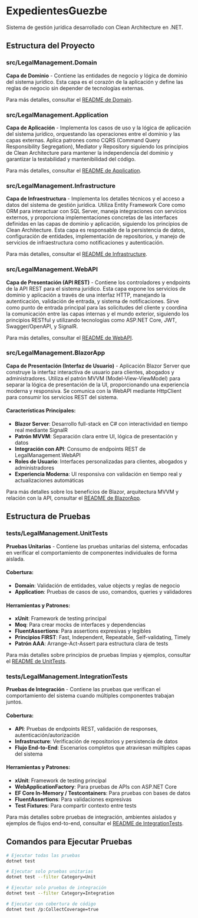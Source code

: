 # ExpedientesGuezbe

Sistema de gestión jurídica desarrollado con Clean Architecture en .NET.

## Estructura del Proyecto

### src/LegalManagement.Domain

**Capa de Dominio** - Contiene las entidades de negocio y lógica de dominio del sistema jurídico. Esta capa es el corazón de la aplicación y define las reglas de negocio sin depender de tecnologías externas.

Para más detalles, consultar el [README de Domain](./src/LegalManagement.Domain/README.md).

### src/LegalManagement.Application

**Capa de Aplicación** - Implementa los casos de uso y la lógica de aplicación del sistema jurídico, orquestando las operaciones entre el dominio y las capas externas. Aplica patrones como CQRS (Command Query Responsibility Segregation), Mediator y Repository siguiendo los principios de Clean Architecture para mantener la independencia del dominio y garantizar la testabilidad y mantenibilidad del código.

Para más detalles, consultar el [README de Application](./src/LegalManagement.Application/README.md).

### src/LegalManagement.Infrastructure

**Capa de Infraestructura** - Implementa los detalles técnicos y el acceso a datos del sistema de gestión jurídica. Utiliza Entity Framework Core como ORM para interactuar con SQL Server, maneja integraciones con servicios externos, y proporciona implementaciones concretas de las interfaces definidas en las capas de dominio y aplicación, siguiendo los principios de Clean Architecture. Esta capa es responsable de la persistencia de datos, configuración de entidades, implementación de repositorios, y manejo de servicios de infraestructura como notificaciones y autenticación.

Para más detalles, consultar el [README de Infrastructure](./src/LegalManagement.Infrastructure/README.md).

### src/LegalManagement.WebAPI

**Capa de Presentación (API REST)** - Contiene los controladores y endpoints de la API REST para el sistema jurídico. Esta capa expone los servicios de dominio y aplicación a través de una interfaz HTTP, manejando la autenticación, validación de entrada, y sistema de notificaciones. Sirve como punto de entrada principal para las solicitudes del cliente y coordina la comunicación entre las capas internas y el mundo exterior, siguiendo los principios RESTful y utilizando tecnologías como ASP.NET Core, JWT, Swagger/OpenAPI, y SignalR.

Para más detalles, consultar el [README de WebAPI](./src/LegalManagement.WebAPI/README.md).

### src/LegalManagement.BlazorApp

**Capa de Presentación (Interfaz de Usuario)** - Aplicación Blazor Server que construye la interfaz interactiva de usuario para clientes, abogados y administradores. Utiliza el patrón MVVM (Model-View-ViewModel) para separar la lógica de presentación de la UI, proporcionando una experiencia moderna y responsiva. Se comunica con la WebAPI mediante HttpClient para consumir los servicios REST del sistema.

#### Características Principales:

- **Blazor Server**: Desarrollo full-stack en C# con interactividad en tiempo real mediante SignalR
- **Patrón MVVM**: Separación clara entre UI, lógica de presentación y datos
- **Integración con API**: Consumo de endpoints REST de LegalManagement.WebAPI
- **Roles de Usuario**: Interfaces personalizadas para clientes, abogados y administradores
- **Experiencia Moderna**: UI responsiva con validación en tiempo real y actualizaciones automáticas

Para más detalles sobre los beneficios de Blazor, arquitectura MVVM y relación con la API, consultar el [README de BlazorApp](./src/LegalManagement.BlazorApp/README.md).

## Estructura de Pruebas

### tests/LegalManagement.UnitTests

**Pruebas Unitarias** - Contiene las pruebas unitarias del sistema, enfocadas en verificar el comportamiento de componentes individuales de forma aislada.

#### Cobertura:
- **Domain**: Validación de entidades, value objects y reglas de negocio
- **Application**: Pruebas de casos de uso, comandos, queries y validadores

#### Herramientas y Patrones:
- **xUnit**: Framework de testing principal
- **Moq**: Para crear mocks de interfaces y dependencias
- **FluentAssertions**: Para assertions expresivas y legibles
- **Principios FIRST**: Fast, Independent, Repeatable, Self-validating, Timely
- **Patrón AAA**: Arrange-Act-Assert para estructura clara de tests

Para más detalles sobre principios de pruebas limpias y ejemplos, consultar el [README de UnitTests](./tests/LegalManagement.UnitTests/README.md).

### tests/LegalManagement.IntegrationTests

**Pruebas de Integración** - Contiene las pruebas que verifican el comportamiento del sistema cuando múltiples componentes trabajan juntos.

#### Cobertura:
- **API**: Pruebas de endpoints REST, validación de responses, autenticación/autorización
- **Infrastructure**: Verificación de repositorios y persistencia de datos
- **Flujo End-to-End**: Escenarios completos que atraviesan múltiples capas del sistema

#### Herramientas y Patrones:
- **xUnit**: Framework de testing principal
- **WebApplicationFactory**: Para pruebas de APIs con ASP.NET Core
- **EF Core In-Memory / Testcontainers**: Para pruebas con bases de datos
- **FluentAssertions**: Para validaciones expresivas
- **Test Fixtures**: Para compartir contexto entre tests

Para más detalles sobre pruebas de integración, ambientes aislados y ejemplos de flujos end-to-end, consultar el [README de IntegrationTests](./tests/LegalManagement.IntegrationTests/README.md).

## Comandos para Ejecutar Pruebas

```bash
# Ejecutar todas las pruebas
dotnet test

# Ejecutar solo pruebas unitarias
dotnet test --filter Category=Unit

# Ejecutar solo pruebas de integración
dotnet test --filter Category=Integration

# Ejecutar con cobertura de código
dotnet test /p:CollectCoverage=true
```
